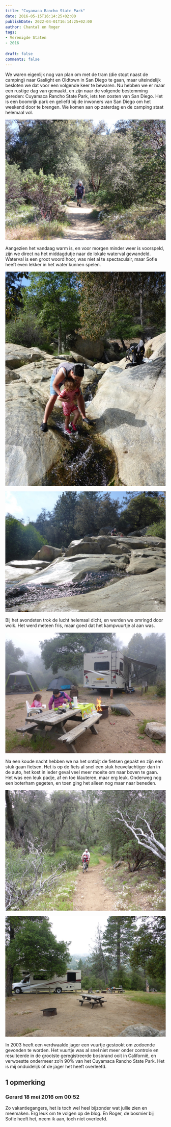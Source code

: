 ```yaml
---
title: "Cuyamaca Rancho State Park"
date: 2016-05-15T16:14:25+02:00
publishDate: 2022-04-01T16:14:25+02:00
author: Chantal en Roger
tags:
- Verenigde Staten
- 2016

draft: false
comments: false
---
```


We waren eigenlijk nog van plan om met de tram (die stopt naast de camping) naar Gaslight en Oldtown in San Diego te gaan, maar uiteindelijk besloten we dat voor een volgende keer te bewaren. Nu hebben we er maar een rustige dag van gemaakt, en zijn naar de volgende bestemming gereden: Cuyamaca Rancho State Park, iets ten oosten van San Diego. Het is een boomrijk park en geliefd bij de inwoners van San Diego om het weekend door te brengen. We komen aan op zaterdag en de camping staat helemaal vol.

![Cuyamaca Rancho State Park](./images/P10404504.jpg)

Aangezien het vandaag warm is, en voor morgen minder weer is voorspeld, zijn we direct na het middagdutje naar de lokale waterval gewandeld. Waterval is een groot woord hoor, was niet al te spectaculair, maar Sofie heeft even lekker in het water kunnen spelen.

![Cuyamaca Rancho State Park](./images/P10404544.jpg)

![Cuyamaca Rancho State Park](./images/P10404664.jpg)

Bij het avondeten trok de lucht helemaal dicht, en werden we omringd door wolk. Het werd meteen fris, maar goed dat het kampvuurtje al aan was.

![Cuyamaca Rancho State Park](./images/P10404864.jpg)

Na een koude nacht hebben we na het ontbijt de fietsen gepakt en zijn een stuk gaan fietsen. Het is op de fiets al snel een stuk heuvelachtiger dan in de auto, het kost in ieder geval veel meer moeite om naar boven te gaan. Het was een leuk padje, af en toe klauteren, maar erg leuk. Onderweg nog een boterham gegeten, en toen ging het alleen nog maar naar beneden.

![Cuyamaca Rancho State Park](./images/P10405294.jpg)

![Cuyamaca Rancho State Park](./images/P10405684.jpg)

In 2003 heeft een verdwaalde jager een vuurtje gestookt om zodoende gevonden te worden. Het vuurtje was al snel niet meer onder controle en resulteerde in de grootste geregistreerde bosbrand ooit in Californië, en verwoestte ondermeer zo’n 90% van het Cuyamaca Rancho State Park. Het is mij onduidelijk of de jager het heeft overleefd.

## 1 opmerking

### Gerard 18 mei 2016 om 00:52

Zo vakantiegangers, het is toch wel heel bijzonder wat jullie zien en meemaken. Erg leuk om te volgen op de blog. En Roger, de bosmier bij Sofie heeft het, neem ik aan, toch niet overleefd.
